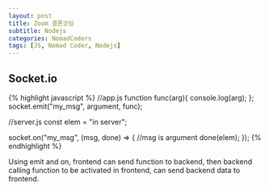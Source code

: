 ```yaml
---
layout: post
title: Zoom 클론코딩
subtitle: Nodejs
categories: NomadCoders
tags: [JS, Nomad Coder, Nodejs]
---
```



## Socket.io

{% highlight javascript %}
//app.js
function func(arg){
    console.log(arg);
};
socket.emit("my_msg", argument, func);

//server.js
const elem = "in server";

socket.on("my_msg", (msg, done) => {
    //msg is argument
    done(elem);
});
{% endhighlight %}

Using emit and on, frontend can send function to backend, then backend calling function to be activated in frontend, can send backend data to frontend.


